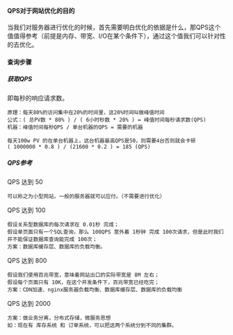 #### QPS对于网站优化的目的

当我们对服务器进行优化的时候，首先需要明白优化的依据是什么，那QPS这个值值得参考（前提是内存、带宽、I/O在某个条件下），通过这个值我们可以针对性的去优化。

#### 查询步骤

#####  获取QPS

即每秒的响应请求数。

```
原理：每天80%的访问集中在20%的时间里，这20%时间叫做峰值时间 
公式：( 总PV数 * 80% ) / ( 6小时秒数 * 20% ) = 峰值时间每秒请求数(QPS) 
机器：峰值时间每秒QPS / 单台机器的QPS = 需要的机器 
 
每天100w PV 的在单台机器上，这台机器最高QPS是50，则需要4台否则就会卡顿
( 1000000 * 0.8 ) / (21600 * 0.2 ) = 185 (QPS) 
```

##### QPS参考

QPS 达到 50

```
可以称之为小型网站，一般的服务器就可以应付。（不需要进行优化）
```

QPS 达到 100

```
假设关系型数据库的每次请求在 0.01秒 完成；
假设单页面只有一个SQL查询，那么 100QPS 意外着 1秒钟 完成 100次请求，但是此时我们并不能保证数据库查询能完成 100次；
方案：数据库缓存层、数据库的负载均衡。
```

QPS 达到 800

```
假设我们使用百兆带宽，意味着网站出口的实际带宽是 8M 左右；
假设每个页面只有 10K，在这个并发条件下，百兆带宽已经吃完；
方案：CDN加速、nginx服务器负载均衡、数据库缓存层、数据库的负载均衡
```

QPS 达到 2000

```
方案：做业务分离，分布式存储，微服务思想
如：现在有 库存系统 和 订单系统，可以把这两个系统分到不同的集群。
```
